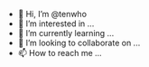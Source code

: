 - 👋 Hi, I’m @tenwho
- 👀 I’m interested in ...
- 🌱 I’m currently learning ...
- 💞️ I’m looking to collaborate on ...
- 📫 How to reach me ...

<!---
tenwho/tenwho is a ✨ special ✨ repository because its `README.md` (this file) appears on your GitHub profile.
You can click the Preview link to take a look at your changes.
--->
